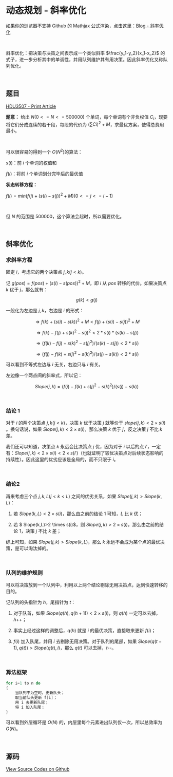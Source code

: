 # 动态规划 - 斜率优化

如果你的浏览器不支持 Github 的 Mathjax 公式渲染，点击这里：[Blog - 斜率优化](https://renovamen.github.io/Just-OI-ACM/2019/04/13/hdu3507-print-article/)

&nbsp;

斜率优化：把决策与决策之间表示成一个类似斜率 $\frac{y_1-y_2}{x_1-x_2}​$ 的式子，进一步分析其中的单调性，并用队列维护其有用决策。因此斜率优化又称队列优化。

&nbsp;
## 题目

[HDU3507 - Print Article](http://acm.hdu.edu.cn/showproblem.php?pid=3507)

**题意：** 给出 $N (0 <= N  <= 500000)$ 个单词，每个单词有个非负权值 $C_i$，现要将它们分成连续的若干段，每段的代价为 $(\sum Ci)^2+M$，求最优方案，使得总费用最小。

&nbsp;

可以很容易的得到一个 $O(N^2)​$ 的算法：

$s(i)$：前 $i​$ 个单词的权值和

$f(i)$：将前 $i$ 个单词划分完毕后的最优值

**状态转移方程：**

$f(i)=min(f(j)+(s(i)-s(j))^2+M)(0<=j<=i-1)$

&nbsp;

但 $N$ 的范围是 $500000$，这个算法会超时，所以需要优化。



&nbsp;

## 斜率优化

### 求斜率方程

固定 $i$，考虑它的两个决策点 $j,k (j<k)$。

记 $g(pos)=f(pos)+(s(i)-s(pos))^2+M$，即 $i$ 从 $pos$ 转移的代价。如果决策点 $k$ 优于 $j$，那么就有：

$$g(k)<g(j) $$

一般化为左边是 $j,k$，右边是 $i$ 的形式：

$$ \Rightarrow f(k)+(s(i)-s(k))^2+M<f(j)+(s(i)-s(j))^2+M $$

$$ \Rightarrow f(k)-f(j)+s(k)^2-s(j)^2<2 * s(i) * (s(k)-s(j))​$$

$$ \Rightarrow (f(k)-f(j)+s(k)^2-s(j)^2)/(s(k)-s(j))<2*s(i)​$$

$$ \Rightarrow (f(j)-f(k)+s(j)^2-s(k)^2)/(s(j)-s(k))<2*s(i)$$

可以看到不等式左边与 $i$ 无关，右边只与 $i$ 有关。

左边像一个两点间的斜率式，所以记：

$$Slope(j,k)=(f(j)-f(k)+s(j)^2-s(k)^2)/(s(j)-s(k))$$

&nbsp;

### 结论 1

对于 $i​$ 的两个决策点 $j,k(j<k)​$，决策 $k​$ 优于决策 $j​$ 就等价于 $slope(j,k)<2 \times s(i)​$。换句话说，如果 $Slope(j,k)<2 \times s(i)​$，那么决策 $k​$ 优于 $j​$，反之决策 $j​$ 不比 $k​$ 差。

我们还可以知道，决策点 $k$ 永远会比决策点 $j$ 优，因为对于 $i$ 以后的点 $i'$，一定有：$Slope(j,k)<2 \times s(i)<2 \times s(i')$（也就证明了较优决策点对后续状态影响的持续性）。因此这里的优劣应该是全局的，而不只限于 $i$。

&nbsp;

### 结论2

再来考虑三个点 $j,k,L(j<k<L)$ 之间的优劣关系，如果 $Slope(j,k)>Slope(k,L)$：

1. 若 $Slope(k,L)<2 \times s(i)$，那么由之前的结论 1 可知，$L$ 比 $k$ 优；

2. 若 $ Slope(k,L)>2 \times s(i)$，则 $Slope(j,k)>2 \times s(i)$，那么由之前的结论 1，决策 $j$ 不比 $k$ 差；

综上可知，如果 $Slope(j,k)>Slope(k,L)$，那么 $k$ 永远不会成为某个点的最优决策，是可以淘汰掉的。

&nbsp;

### 队列的维护规则

可以将决策放到一个队列中，利用以上两个结论剔除无用决策点，达到快速转移的目的。

记队列的头指针为 $h$，尾指针为 $t$：

1. 对于队首，如果 $Slope(q(h),q(h+1))<2 \times s(i)$，则 $q(h)$ 一定可以去掉，$h$++​；

2. 事实上经过这样的调整后，$q(h)$ 就是 $i$ 的最优决策，直接取来更新 $f(i)$；

3. $f(i)$ 加入队尾，并用 $i$ 去剔除无用决策。对于队列的尾部，如果 $Slope(q(t-1),q(t))>Slope(q(t),i)$，那么 $q(t)$ 可以去掉，$t$--。

&nbsp;

### 算法框架

```c++
for i=1 to n do
{    
	当队列不为空时，更新队头；
	取当前队头更新 f[i]；
	用 i 去更新队尾；
	将 i 加入队尾；
}
```

可以看到外层循环是 $O(N)$ 的，内层里每个元素进出队列仅一次，所以总效率为 $O(N)$。

&nbsp;

## 源码

[View Source Codes on Github](https://github.com/Renovamen/Just-OI-ACM/tree/master/Dynamic-Programming/Convex-Hull-Trick/HDU3507-Print-Article)